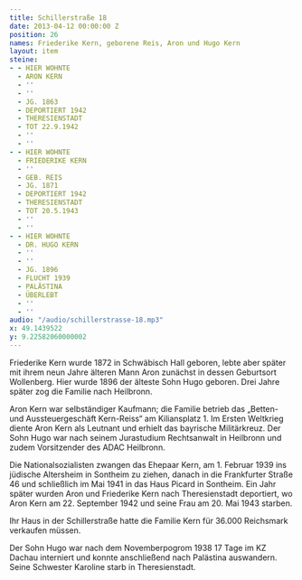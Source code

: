 ```yaml
---
title: Schillerstraße 18
date: 2013-04-12 00:00:00 Z
position: 26
names: Friederike Kern, geborene Reis, Aron und Hugo Kern
layout: item
steine:
- - HIER WOHNTE
  - ARON KERN
  - ''
  - ''
  - JG. 1863
  - DEPORTIERT 1942
  - THERESIENSTADT
  - TOT 22.9.1942
  - ''
  - ''
- - HIER WOHNTE
  - FRIEDERIKE KERN
  - ''
  - GEB. REIS
  - JG. 1871
  - DEPORTIERT 1942
  - THERESIENSTADT
  - TOT 20.5.1943
  - ''
  - ''
- - HIER WOHNTE
  - DR. HUGO KERN
  - ''
  - ''
  - JG. 1896
  - FLUCHT 1939
  - PALÄSTINA
  - ÜBERLEBT
  - ''
  - ''
audio: "/audio/schillerstrasse-18.mp3"
x: 49.1439522
y: 9.22582060000002
---
```


Friederike Kern wurde 1872 in Schwäbisch Hall geboren, lebte aber später mit ihrem neun Jahre älteren Mann Aron zunächst in dessen Geburtsort Wollenberg. Hier wurde 1896 der älteste Sohn Hugo geboren. Drei Jahre später zog die Familie nach Heilbronn.

Aron Kern war selbständiger Kaufmann; die Familie betrieb das „Betten- und Aussteuergeschäft Kern-Reiss“ am Kiliansplatz 1. Im Ersten Weltkrieg diente Aron Kern als Leutnant und erhielt das bayrische Militärkreuz. Der Sohn Hugo war nach seinem Jurastudium Rechtsanwalt in Heilbronn und zudem Vorsitzender des ADAC Heilbronn.

Die Nationalsozialisten zwangen das Ehepaar Kern, am 1. Februar 1939 ins jüdische Altersheim in Sontheim zu ziehen, danach in die Frankfurter Straße 46 und schließlich im Mai 1941 in das Haus Picard in Sontheim. Ein Jahr später wurden Aron und Friederike Kern nach Theresienstadt deportiert, wo Aron Kern am 22. September 1942 und seine Frau am 20. Mai 1943 starben.

Ihr Haus in der Schillerstraße hatte die Familie Kern für 36.000 Reichsmark verkaufen müssen.

Der Sohn Hugo war nach dem Novemberpogrom 1938 17 Tage im KZ Dachau interniert und konnte anschließend nach Palästina auswandern. Seine Schwester Karoline starb in Theresienstadt.